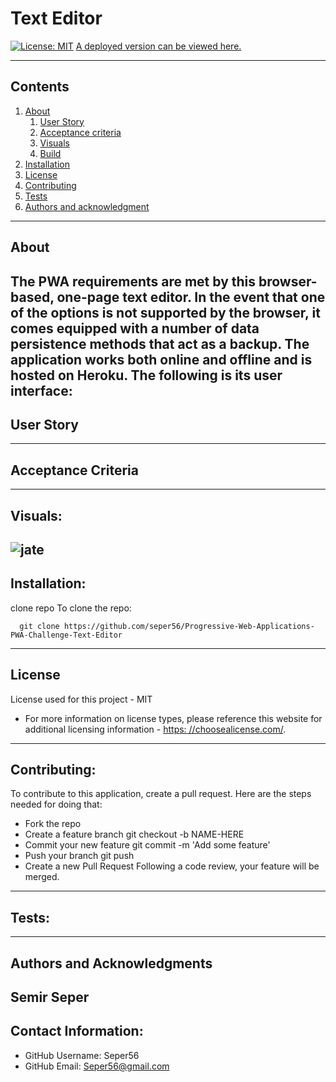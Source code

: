  
# Text Editor
  
  [![License: MIT](https://img.shields.io/badge/License-MIT-yellow.svg)](https://opensource.org/licenses/MIT)
  [A deployed version can be viewed here.](https://lit-basin-86996.herokuapp.com/)
  
---
## Contents
1. [About](#about)
    1. [User Story](#user%20story)
    2. [Acceptance criteria](#acceptance%20criteria)
    3. [Visuals](#visuals)
    4. [Build](#build)
2. [Installation](#installation)
3. [License](#license)
4. [Contributing](#contributing)
5. [Tests](#tests)
6. [Authors and acknowledgment](#authors%20and%20acknowledgment)
---
## About
  The PWA requirements are met by this browser-based, one-page text editor. In the event that one of the options is not supported by the browser, it comes equipped with a number of data persistence methods that act as a backup. The application works both online and offline and is hosted on Heroku. The following is its user interface:
---
## User Story
  
---
## Acceptance Criteria
  
  
---
## Visuals:
  ![jate](https://user-images.githubusercontent.com/111944451/222607756-ef6a6137-2c83-48d1-8592-a896908e1ca1.png)
---
## Installation:
  clone repo
  To clone the repo:
  
      git clone https://github.com/seper56/Progressive-Web-Applications-PWA-Challenge-Text-Editor
  
---
## License
  License used for this project - MIT
  * For more information on license types, please reference this website
  for additional licensing information - [https: //choosealicense.com/](https://choosealicense.com/).
---
## Contributing:
  
  To contribute to this application, create a pull request.
  Here are the steps needed for doing that:
  - Fork the repo
  - Create a feature branch git checkout -b NAME-HERE
  - Commit your new feature git commit -m 'Add some feature'
  - Push your branch git push
  - Create a new Pull Request
  Following a code review, your feature will be merged.
---
## Tests:
  
---
## Authors and Acknowledgments
  Semir Seper
---
## Contact Information:
* GitHub Username: Seper56
* GitHub Email: Seper56@gmail.com